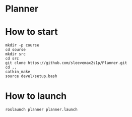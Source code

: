 # Planner
# How to start
```
mkdir -p course
cd sourse
mkdir src
cd src
git clone https://github.com/sleevemax2s1p/Planner.git
cd ..
catkin_make
source devel/setup.bash
```
# How to launch
```
roslaunch planner planner.launch
``` 